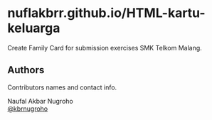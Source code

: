 # nuflakbrr.github.io/HTML-kartu-keluarga

Create Family Card for submission exercises SMK Telkom Malang.

## Authors

Contributors names and contact info.

Naufal Akbar Nugroho  
[@kbrnugroho](https://instagram.com/kbrnugroho)
